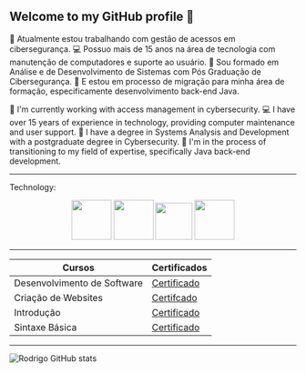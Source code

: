 ## Welcome to my GitHub profile  👋

🔭 Atualmente estou trabalhando com gestão de acessos em cibersegurança. 
💻 Possuo mais de 15 anos na área de tecnologia com manutenção de computadores e suporte ao usuário.
🏫 Sou formado em Análise e de Desenvolvimento de Sistemas com Pós Graduação de Cibersegurança.
🔄 E estou em processo de migração para minha área de formação, especificamente desenvolvimento back-end Java. 

🔭 I'm currently working with access management in cybersecurity.
💻 I have over 15 years of experience in technology, providing computer maintenance and user support.
🏫 I have a degree in Systems Analysis and Development with a postgraduate degree in Cybersecurity.
🔄 I'm in the process of transitioning to my field of expertise, specifically Java back-end development.

---------------------------------------------------------------------------------------------------------

Technology:

<p align="center">
<img src="https://cdn.jsdelivr.net/gh/devicons/devicon@latest/icons/html5/html5-original-wordmark.svg" width="70px"/>
<img src="https://cdn.jsdelivr.net/gh/devicons/devicon@latest/icons/css3/css3-original-wordmark.svg" width="70px"/>
<img src="https://cdn.jsdelivr.net/gh/devicons/devicon@latest/icons/javascript/javascript-original.svg" width="65px"/>
<img src="https://cdn.jsdelivr.net/gh/devicons/devicon@latest/icons/java/java-original.svg" width="70px"/>
</p>

---------------------------------------------------------------------------------------------------------

| Cursos | Certificados |
|--------|--------------|
|Desenvolvimento de Software|[Certificado](https://hermes.dio.me/certificates/18YGI71B.pdf)|
|Criação de Websites|[Certifcado](https://hermes.dio.me/certificates/IQCMINQG.pdf)|
|Introdução|[Certificado](https://hermes.dio.me/certificates/HBVZHJJN.pdf)|
|Sintaxe Básica|[Certificado](https://hermes.dio.me/certificates/HRC1JGN0.pdf)|

---------------------------------------------------------------------------------------------------------

![Rodrigo GitHub stats](https://github-readme-stats.vercel.app/api?username=rodrigocgruiz&show_icons=true&theme=radical)

<!--
**rodrigocgruiz/rodrigocgruiz** is a ✨ _special_ ✨ repository because its `README.md` (this file) appears on your GitHub profile.

Here are some ideas to get you started:

- 🔭 I’m currently working on ...
- 🌱 I’m currently learning ...
- 👯 I’m looking to collaborate on ...
- 🤔 I’m looking for help with ...
- 💬 Ask me about ...
- 📫 How to reach me: ...
- 😄 Pronouns: ...
- ⚡ Fun fact: ...
-->
